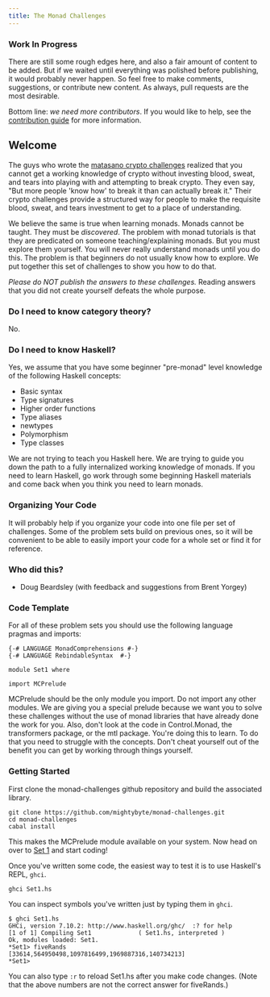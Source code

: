 ```yaml
---
title: The Monad Challenges
---
```


<div class="notice">

### Work In Progress

There are still some rough edges here, and also a fair amount of content to be
added. But if we waited until everything was polished before publishing, it
would probably never happen. So feel free to make comments, suggestions, or
contribute new content. As always, pull requests are the most desirable.

Bottom line: *we need more contributors*. If you would like to help, see the
[contribution
guide](https://github.com/mightybyte/monad-challenges/blob/gh-pages/README.md)
for more information.

</div>

## Welcome

The guys who wrote the [matasano crypto challenges](http://cryptopals.com/)
realized that you cannot get a working knowledge of crypto without investing
blood, sweat, and tears into playing with and attempting to break crypto.
They even say, "But more people 'know how' to break it than can actually break
it."  Their crypto challenges provide a structured way for people to make the
requisite blood, sweat, and tears investment to get to a place of
understanding.

We believe the same is true when learning monads.  Monads cannot be taught.
They must be _discovered_.  The problem with monad tutorials is that they are
predicated on someone teaching/explaining monads.  But you must explore them
yourself.  You will never really understand monads until you do this.  The
problem is that beginners do not usually know how to explore.  We put together
this set of challenges to show you how to do that.

_Please do NOT publish the answers to these challenges._  Reading answers that
you did not create yourself defeats the whole purpose.

### Do I need to know category theory?

No.

### Do I need to know Haskell?

Yes, we assume that you have some beginner "pre-monad" level knowledge of
the following Haskell concepts:

* Basic syntax
* Type signatures
* Higher order functions
* Type aliases
* newtypes
* Polymorphism
* Type classes

We are not trying to teach you Haskell here. We are trying to guide you down the
path to a fully internalized working knowledge of monads. If you need to learn
Haskell, go work through some beginning Haskell materials and come back when you
think you need to learn monads.

### Organizing Your Code

It will probably help if you organize your code into one file per set of
challenges.  Some of the problem sets build on previous ones, so it will be
convenient to be able to easily import your code for a whole set or find it
for reference.

### Who did this?

* Doug Beardsley (with feedback and suggestions from Brent Yorgey)

### Code Template

For all of these problem sets you should use the following language pragmas
and imports:

    {-# LANGUAGE MonadComprehensions #-}
    {-# LANGUAGE RebindableSyntax  #-}

    module Set1 where

    import MCPrelude

MCPrelude should be the only module you import.  Do not import any other
modules.  We are giving you a special prelude because we want you to solve
these challenges without the use of monad libraries that have already done the
work for you.  Also, don't look at the code in Control.Monad, the transformers
package, or the mtl package.  You're doing this to learn.  To do that you need
to struggle with the concepts.  Don't cheat yourself out of the benefit you
can get by working through things yourself.


### Getting Started

First clone the monad-challenges github repository and build the associated
library.

    git clone https://github.com/mightybyte/monad-challenges.git
    cd monad-challenges
    cabal install

This makes the MCPrelude module available on your system. Now head on over to
[Set 1](pages/set1.html) and start coding!

Once you've written some code, the easiest way to test it is to use Haskell's
REPL, `ghci`.

    ghci Set1.hs

You can inspect symbols you've written just by typing them in `ghci`.

    $ ghci Set1.hs
    GHCi, version 7.10.2: http://www.haskell.org/ghc/  :? for help
    [1 of 1] Compiling Set1             ( Set1.hs, interpreted )
    Ok, modules loaded: Set1.
    *Set1> fiveRands
    [33614,564950498,1097816499,1969887316,140734213]
    *Set1>

You can also type `:r` to reload Set1.hs after you make code changes.
(Note that the above numbers are not the correct answer for fiveRands.)
